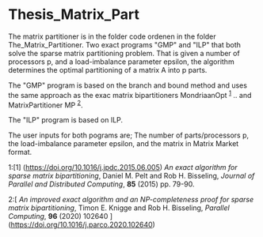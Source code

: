 # Thesis_Matrix_Part

The matrix partitioner is in the folder code ordenen in the folder The_Matrix_Partitioner.
Two exact programs "GMP" and "ILP" that both solve the sparse matrix partitioning problem. 
That is  given a number of processors p, and a load-imbalance parameter epsilon, the algorithm determines
the optimal partitioning of a matrix A into p parts. 

The "GMP" program is based on the branch and bound method and uses the same approach as the exac matrix bipartitioners MondriaanOpt <sup>[1](#1)</sup> .. and  MatrixPartitioner MP  <sup>[2](#2)</sup>.

The "ILP" program is based on ILP.



The user inputs for both pograms are; 
The number of parts/processors p, the load-imbalance parameter epsilon,
and the matrix in Matrix Market format.




<a name="1">1</a>:[1] (https://doi.org/10.1016/j.jpdc.2015.06.005)  *An exact algorithm for sparse matrix bipartitioning*, Daniel M. Pelt and Rob H. Bisseling, *Journal of Parallel and Distributed Computing*, **85** (2015) pp. 79-90.

<a name="2">2</a>:[ *An improved exact algorithm and an NP-completeness proof for sparse matrix bipartitioning*,  Timon E. Knigge and Rob H. Bisseling, *Parallel Computing*, **96**  (2020) 102640 ] (https://doi.org/10.1016/j.parco.2020.102640) 

